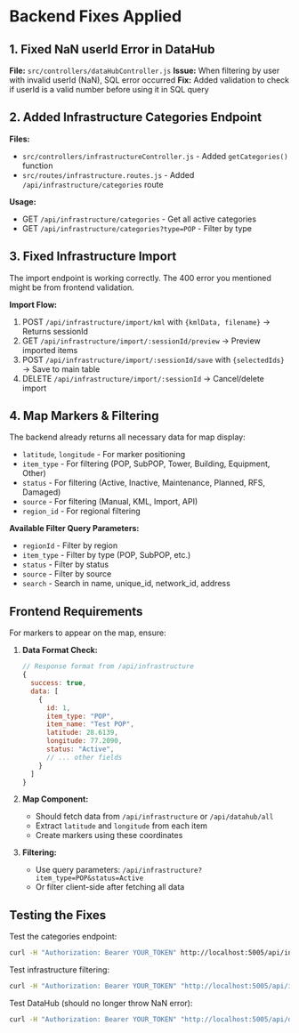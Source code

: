# Backend Fixes Applied

## 1. Fixed NaN userId Error in DataHub
**File:** `src/controllers/dataHubController.js`
**Issue:** When filtering by user with invalid userId (NaN), SQL error occurred
**Fix:** Added validation to check if userId is a valid number before using it in SQL query

## 2. Added Infrastructure Categories Endpoint
**Files:**
- `src/controllers/infrastructureController.js` - Added `getCategories()` function
- `src/routes/infrastructure.routes.js` - Added `/api/infrastructure/categories` route

**Usage:**
- GET `/api/infrastructure/categories` - Get all active categories
- GET `/api/infrastructure/categories?type=POP` - Filter by type

## 3. Fixed Infrastructure Import
The import endpoint is working correctly. The 400 error you mentioned might be from frontend validation.

**Import Flow:**
1. POST `/api/infrastructure/import/kml` with `{kmlData, filename}` → Returns sessionId
2. GET `/api/infrastructure/import/:sessionId/preview` → Preview imported items
3. POST `/api/infrastructure/import/:sessionId/save` with `{selectedIds}` → Save to main table
4. DELETE `/api/infrastructure/import/:sessionId` → Cancel/delete import

## 4. Map Markers & Filtering

The backend already returns all necessary data for map display:
- `latitude`, `longitude` - For marker positioning
- `item_type` - For filtering (POP, SubPOP, Tower, Building, Equipment, Other)
- `status` - For filtering (Active, Inactive, Maintenance, Planned, RFS, Damaged)
- `source` - For filtering (Manual, KML, Import, API)
- `region_id` - For regional filtering

**Available Filter Query Parameters:**
- `regionId` - Filter by region
- `item_type` - Filter by type (POP, SubPOP, etc.)
- `status` - Filter by status
- `source` - Filter by source
- `search` - Search in name, unique_id, network_id, address

## Frontend Requirements

For markers to appear on the map, ensure:

1. **Data Format Check:**
   ```javascript
   // Response format from /api/infrastructure
   {
     success: true,
     data: [
       {
         id: 1,
         item_type: "POP",
         item_name: "Test POP",
         latitude: 28.6139,
         longitude: 77.2090,
         status: "Active",
         // ... other fields
       }
     ]
   }
   ```

2. **Map Component:**
   - Should fetch data from `/api/infrastructure` or `/api/datahub/all`
   - Extract `latitude` and `longitude` from each item
   - Create markers using these coordinates

3. **Filtering:**
   - Use query parameters: `/api/infrastructure?item_type=POP&status=Active`
   - Or filter client-side after fetching all data

## Testing the Fixes

Test the categories endpoint:
```bash
curl -H "Authorization: Bearer YOUR_TOKEN" http://localhost:5005/api/infrastructure/categories
```

Test infrastructure filtering:
```bash
curl -H "Authorization: Bearer YOUR_TOKEN" "http://localhost:5005/api/infrastructure?item_type=POP&status=Active"
```

Test DataHub (should no longer throw NaN error):
```bash
curl -H "Authorization: Bearer YOUR_TOKEN" "http://localhost:5005/api/datahub/all?filter=user&userId=1"
```
